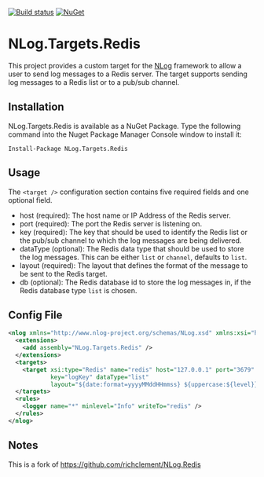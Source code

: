 [![Build status](https://ci.appveyor.com/api/projects/status/ounar0m1gdidqram/branch/master?svg=true)](https://ci.appveyor.com/project/nlog/nlog-redis/branch/master)
[![NuGet](https://img.shields.io/nuget/vpre/NLog.Targets.Redis.svg)](https://www.nuget.org/packages/NLog.Targets.Redis)


NLog.Targets.Redis
==========

This project provides a custom target for the [NLog](https://github.com/NLog/NLog/) framework to allow a user to send log messages to a Redis server. The target supports sending log messages to a Redis list or to a pub/sub channel. 

## Installation
NLog.Targets.Redis is available as a NuGet Package. Type the following command into the Nuget Package Manager Console window to install it:

    Install-Package NLog.Targets.Redis


## Usage

The `<target />` configuration section contains five required fields and one optional field.

- host (required): The host name or IP Address of the Redis server.
- port (required): The port the Redis server is listening on.
- key (required): The key that should be used to identify the Redis list or the pub/sub channel to which the log messages are being delivered.
- dataType (optional): The Redis data type that should be used to store the log messages. This can be either `list` or `channel`, defaults to `list`.
- layout (required): The layout that defines the format of the message to be sent to the Redis target.
- db (optional): The Redis database id to store the log messages in, if the Redis database type `list` is chosen.


## Config File

```xml
<nlog xmlns="http://www.nlog-project.org/schemas/NLog.xsd" xmlns:xsi="http://www.w3.org/2001/XMLSchema-instance" throwExceptions="true">
  <extensions>
    <add assembly="NLog.Targets.Redis" />
  </extensions>
  <targets>
    <target xsi:type="Redis" name="redis" host="127.0.0.1" port="3679" db="0" 
            key="logKey" dataType="list" 
            layout="${date:format=yyyyMMddHHmmss} ${uppercase:${level}} ${message}" />
  </targets>
  <rules>
    <logger name="*" minlevel="Info" writeTo="redis" />
  </rules>
</nlog>
```
 


## Notes

This is a fork of https://github.com/richclement/NLog.Redis
